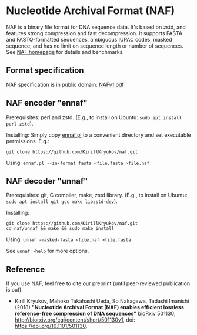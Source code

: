 # Nucleotide Archival Format (NAF)
NAF is a binary file format for DNA sequence data.
It's based on zstd, and features strong compression and fast decompression.
It supports FASTA and FASTQ-formatted sequences, ambiguous IUPAC codes, masked sequence,
and has no limit on sequence length or number of sequences. See [NAF homepage](http://kirill-kryukov.com/study/naf/) for details and benchmarks.

## Format specification

NAF specification is in public domain: [NAFv1.pdf](NAFv1.pdf)

## NAF encoder "ennaf"

Prerequisites: perl and zstd.
(E.g., to install on Ubuntu: `sudo apt install perl zstd`).

Installing: Simply copy [ennaf.pl](ennaf/ennaf.pl) to a convenient directory and set executable permissions. E.g.:
```
git clone https://github.com/KirillKryukov/naf.git

```

Using:
`ennaf.pl --in-format fasta <file.fasta >file.naf`

## NAF decoder "unnaf"

Prerequisites: git, C compiler, make, zstd library. (E.g., to install on Ubuntu: `sudo apt install git gcc make libzstd-dev`).

Installing:
```
git clone https://github.com/KirillKryukov/naf.git
cd naf/unnaf && make && sudo make install
```

Using:
`unnaf -masked-fasta <file.naf >file.fasta`

See `unnaf -help` for more options.

## Reference

If you use NAF, feel free to cite our preprint (until peer-reviewed publication is out):

 * Kirill Kryukov, Mahoko Takahashi Ueda, So Nakagawa, Tadashi Imanishi (2018)
**"Nucleotide Archival Format (NAF) enables efficient lossless reference-free compression of DNA sequences"**
bioRxiv 501130; http://biorxiv.org/cgi/content/short/501130v1, doi: https://doi.org/10.1101/501130.
